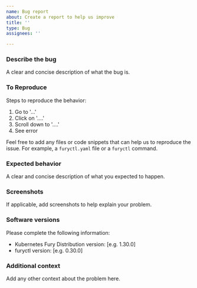 ```yaml
---
name: Bug report
about: Create a report to help us improve
title: ''
type: Bug
assignees: ''

---
```


### Describe the bug
A clear and concise description of what the bug is.

### To Reproduce
Steps to reproduce the behavior:
1. Go to '...'
2. Click on '....'
3. Scroll down to '....'
4. See error

Feel free to add any files or code snippets that can help us to reproduce the issue. For example, a `furyctl.yaml` file or a `furyctl` command.

### Expected behavior
A clear and concise description of what you expected to happen.

### Screenshots
If applicable, add screenshots to help explain your problem.

### Software versions
Please complete the following information:

 - Kubernetes Fury Distribution version: [e.g. 1.30.0]
 - furyctl version: [e.g. 0.30.0]

### Additional context
Add any other context about the problem here.
